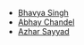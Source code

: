  - [Bhavya Singh](https://github.com/bhavyasingh75)
 - [Abhay Chandel](https://github.com/iabhaychandel)
 - [Azhar Sayyad](https://github.com/Azhar221)
